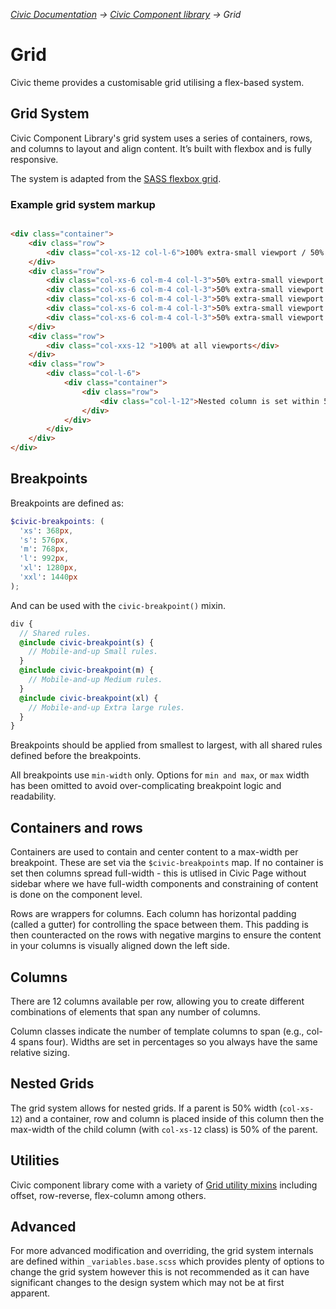 _[Civic Documentation](../../README.md) &#8594; [Civic Component library](introduction.md) &#8594; Grid_
# Grid

Civic theme provides a customisable grid utilising a flex-based system.

## Grid System

Civic Component Library's grid system uses a series of containers, rows, and columns to layout and align content.
It’s built with flexbox and is fully responsive. 

The system is adapted from the [SASS flexbox grid](http://sassflexboxgrid.com/).

### Example grid system markup

```html

<div class="container">
    <div class="row">
        <div class="col-xs-12 col-l-6">100% extra-small viewport / 50% large viewport</div>
    </div>
    <div class="row">
        <div class="col-xs-6 col-m-4 col-l-3">50% extra-small viewport / 33% medium viewport / 25% large viewport</div>
        <div class="col-xs-6 col-m-4 col-l-3">50% extra-small viewport / 33% medium viewport / 25% large viewport</div>
        <div class="col-xs-6 col-m-4 col-l-3">50% extra-small viewport / 33% medium viewport / 25% large viewport</div>
        <div class="col-xs-6 col-m-4 col-l-3">50% extra-small viewport / 33% medium viewport / 25% large viewport</div>
        <div class="col-xs-6 col-m-4 col-l-3">50% extra-small viewport / 33% medium viewport / 25% large viewport</div>
    </div>
    <div class="row">
        <div class="col-xxs-12 ">100% at all viewports</div>
    </div>
    <div class="row">
        <div class="col-l-6">
            <div class="container">
                <div class="row">
                    <div class="col-l-12">Nested column is set within 50% width parent and so is 50% parent container width</div>
                </div>
            </div>
        </div>
    </div>
</div>


```
## Breakpoints

Breakpoints are defined as:

```scss
$civic-breakpoints: (
  'xs': 368px,
  's': 576px,
  'm': 768px,
  'l': 992px,
  'xl': 1280px,
  'xxl': 1440px
);
```

And can be used with the `civic-breakpoint()` mixin.

```scss
div {
  // Shared rules.
  @include civic-breakpoint(s) {
    // Mobile-and-up Small rules.
  }
  @include civic-breakpoint(m) {
    // Mobile-and-up Medium rules.
  }
  @include civic-breakpoint(xl) {
    // Mobile-and-up Extra large rules.
  }
}
```

Breakpoints should be applied from smallest to largest, with all shared rules
defined before the breakpoints.

All breakpoints use `min-width` only. Options for `min and max`, or `max` width
has been omitted to avoid over-complicating breakpoint logic and readability.

## Containers and rows

Containers are used to contain and center content to a max-width per breakpoint. These are set via the `$civic-breakpoints` map.
If no container is set then columns spread full-width - this is utlised in Civic Page without sidebar where we have full-width
components and constraining of content is done on the component level.

Rows are wrappers for columns. Each column has horizontal padding (called a gutter) for controlling
the space between them. This padding is then counteracted on the rows with negative margins to ensure the content
in your columns is visually aligned down the left side.

## Columns

There are 12 columns available per row, allowing you to create different combinations of elements that span
any number of columns. 

Column classes indicate the number of template columns to span (e.g., col-4 spans four).
Widths are set in percentages so you always have the same relative sizing.

## Nested Grids

The grid system allows for nested grids. If a parent is 50% width (`col-xs-12`) and a container, row and column is placed inside of this
column then the max-width of the child column (with `col-xs-12` class) is 50% of the parent.

## Utilities

Civic component library come with a variety of [Grid utility mixins](../civic-library/components/00-base/mixins/_grid.scss)
including offset, row-reverse, flex-column among others.

## Advanced
For more advanced modification and overriding, the grid system internals are defined within `_variables.base.scss` 
which provides plenty of options to change the grid system however this is not recommended as it can have significant
changes to the design system which may not be at first apparent.
